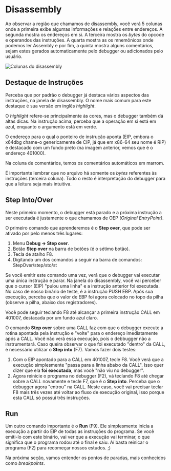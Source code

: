 # Disassembly

Ao observar a região que chamamos de disassembly, você verá 5 colunas onde a primeira exibe algumas informações e relações entre endereços. A segunda mostra os endereços em si. A terceira mostra os _bytes_ do opcode e operandos das instruções. A quarta mostra as os mnemônicos onde podemos ler Assembly e por fim, a quinta mostra alguns comentários, sejam estes gerados automaticamente pelo debugger ou adicionados pelo usuário.

![Colunas do disassembly](../.gitbook/assets/x32dbg\_02\_disasm\_columns.png)

## Destaque de Instruções

Perceba que por padrão o debugger já destaca vários aspectos das instruções, na janela de disassembly. O nome mais comum para este destaque é sua versão em inglês _highlight_.

O _highlight_ refere-se principalmente às cores, mas o debugger também dá altas dicas. Na instrução acima, perceba que a operação em si está em azul, enquanto o argumento está em verde.

O endereço para o qual o ponteiro de instrução aponta (EIP, embora o x64dbg chame-o genericamente de CIP, já que em x86-64 seu nome é RIP) é destacado com um fundo preto (na imagem anterior, vemos que é o endereço 401000).

Na coluna de comentários, temos os comentários automáticos em marrom.

É importante lembrar que no arquivo há somente os _bytes_ referentes às instruções (terceira coluna). Todo o resto é interpretação do debugger para que a leitura seja mais intuitiva.

## Step Into/Over

Neste primeiro momento, o debugger está parado e a próxima instrução a ser executada é justamente o que chamamos de OEP _(Original EntryPoint)_.

O primeiro comando que aprenderemos é o **Step over**, que pode ser ativado por pelo menos três lugares:

1. Menu **Debug -> Step over**.
2. Botão **Step over** na barra de botões (é o sétimo botão).
3. Tecla de atalho F8.
4. Digitando um dos comandos a seguir na barra de comandos: StepOver/step/sto/st

Se você emitir este comando uma vez, verá que o debugger vai executar uma única instrução e parar. Na janela do disassembly, você vai perceber que o cursor (EIP) "pulou uma linha" e a instrução anterior foi executada. No caso de nosso binário de teste, é a instrução PUSH EBP. Após sua execução, perceba que o valor de EBP foi agora colocado no topo da pilha (observe a pilha, abaixo dos registradores).

Você pode seguir teclando F8 até alcançar a primeira instrução CALL em 401007, destacada por um fundo azul claro.

O comando **Step over** sobre uma CALL faz com que o debugger execute a rotina apontada pela instrução e "volte" para o endereço imediatamente após a CALL. Você não verá essa execução, pois o debbugger não a instrumentará. Caso queira observar o que foi executado "dentro" da CALL, é necessário utilizar o **Step into** (F7). Vamos fazer dois testes:

1. Com o EIP apontado para a CALL em 401007, tecle F8. Você verá que a execução simplesmente "passa para a linha abaixo da CALL". Isso quer dizer que ela **foi executada**, mas você "não viu no debugger".
2. Agora reinicie o programa no debugger (F2), vá teclando F8 até chegar sobre a CALL novamente e tecle F7, que é o **Step into**. Perceba que o debugger agora "entrou" na CALL. Neste caso, você vai precisar teclar F8 mais três vezes até voltar ao fluxo de execução original, isso porque esta CALL só possui três instruções.

## Run

Um outro comando importante é o **Run** (F9). Ele simplesmente inicia a execução a partir do EIP de todas as instruções do programa. Se você emiti-lo com este binário, vai ver que a execução vai terminar, o que significa que o programa rodou até o final e saiu. Aí basta reinicar o programa (F2) para recomeçar nossos estudos. ;)

Na próxima seção, vamos entender os pontos de paradas, mais conhecidos como _breakpoints_.

